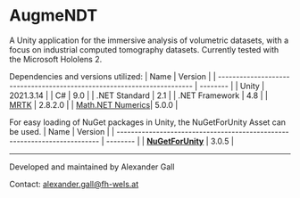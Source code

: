 # AugmeNDT

A Unity application for the immersive analysis of volumetric datasets, with a focus on industrial computed tomography datasets.
Currently tested with the Microsoft Hololens 2.

Dependencies and versions utilized:
| Name                                                                    | Version  |
| ----------------------------------------------------------------------- | -------- |
| Unity                                                                   | 2021.3.14 |
| C#                                                                      | 9.0      |
| .NET Standard                                                  | 2.1      |
| .NET Framework                                             | 4.8      |
| [MRTK](https://github.com/microsoft/MixedRealityToolkit-Unity/releases)                                                                   | 2.8.2.0  |
| [Math.NET Numerics](https://numerics.mathdotnet.com/#Math-NET-Numerics)| 5.0.0    | 

For easy loading of NuGet packages in Unity, the NuGetForUnity Asset can be used. 
| Name                                                                      | Version  |
| ------------------------------------------------------------------------- | -------- |
| **[NuGetForUnity](https://github.com/GlitchEnzo/NuGetForUnity/releases)** | 3.0.5 |

---
Developed and maintained by Alexander Gall

Contact: [alexander.gall@fh-wels.at](alexander.gall@fh-wels.at)